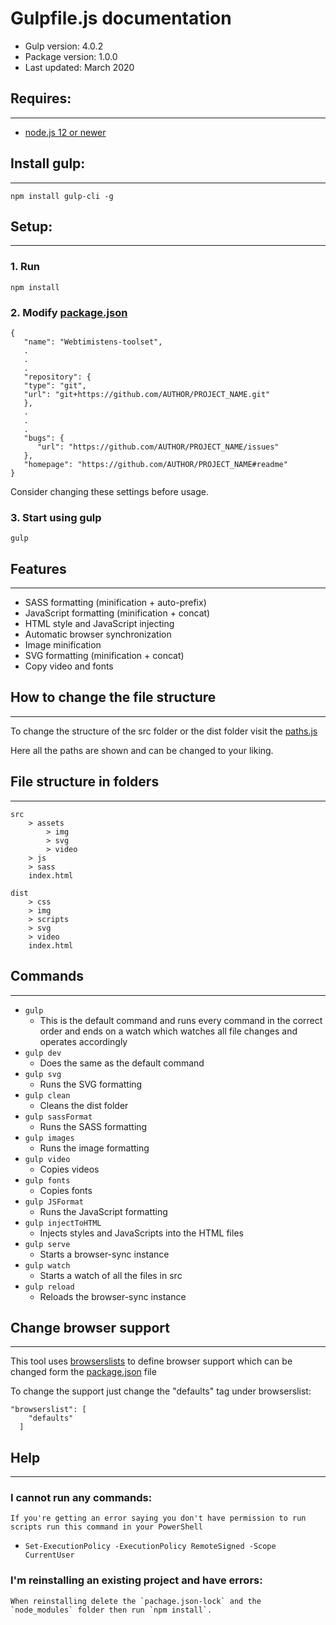 # Gulpfile.js documentation
* Gulp version: 4.0.2
* Package version: 1.0.0
* Last updated: March 2020

## Requires:
___
* [node.js 12 or newer](https://nodejs.org/en/)

## Install gulp:
___
    npm install gulp-cli -g

## Setup:
___
### 1. Run 
    npm install
### 2. Modify [package.json](./package.json)
```
{
   "name": "Webtimistens-toolset",
   .
   .
   .
   "repository": {
   "type": "git",
   "url": "git+https://github.com/AUTHOR/PROJECT_NAME.git"
   },
   .
   .
   .
   "bugs": {
      "url": "https://github.com/AUTHOR/PROJECT_NAME/issues"
   },
   "homepage": "https://github.com/AUTHOR/PROJECT_NAME#readme"
}
```
Consider changing these settings before usage.
### 3. Start using gulp
    gulp

## Features
___
* SASS formatting (minification + auto-prefix)
* JavaScript formatting (minification + concat)
* HTML style and JavaScript injecting
* Automatic browser synchronization
* Image minification
* SVG formatting (minification + concat)
* Copy video and fonts

## How to change the file structure
___
To change the structure of the src folder or the dist folder visit the [paths.js](./paths.js)

Here all the paths are shown and can be changed to your liking.

## File structure in folders
___
    src
        > assets
            > img
            > svg
            > video
        > js
        > sass
        index.html

    dist
        > css
        > img
        > scripts
        > svg
        > video
        index.html

## Commands
___
-  `gulp` 
   -  This is the default command and runs every command in the correct order and ends on a watch which watches all file changes and operates accordingly
-  `gulp dev`
   -  Does the same as the default command
-  `gulp svg`
   -  Runs the SVG formatting
-  `gulp clean`
   -  Cleans the dist folder
-  `gulp sassFormat`
   -  Runs the SASS formatting
-  `gulp images`
   -  Runs the image formatting
-  `gulp video`
   -  Copies videos
-  `gulp fonts`
   -  Copies fonts
-  `gulp JSFormat`
   -  Runs the JavaScript formatting
-  `gulp injectToHTML`
   -  Injects styles and JavaScripts into the HTML files
-  `gulp serve`
   -  Starts a browser-sync instance
-  `gulp watch`
   -  Starts a watch of all the files in src
-  `gulp reload`
   -  Reloads the browser-sync instance

## Change browser support
___
This tool uses [browserslists](https://github.com/browserslist/browserslist) to define browser support which can be changed form the [package.json](./package.json) file

To change the support just change the "defaults" tag under browserslist:

```
"browserslist": [
    "defaults"
  ]
```

## Help
___
### I cannot run any commands:
    If you're getting an error saying you don't have permission to run scripts run this command in your PowerShell

* `Set-ExecutionPolicy -ExecutionPolicy RemoteSigned -Scope CurrentUser`

### I'm reinstalling an existing project and have errors:
    When reinstalling delete the `pachage.json-lock` and the `node_modules` folder then run `npm install`.